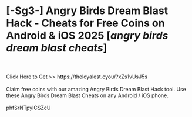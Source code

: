 # [-Sg3-] Angry Birds Dream Blast Hack - Cheats for Free Coins on Android & iOS 2025 [*angry birds dream blast cheats*]
<br>
<br>Click Here to Get >> https://theloyalest.cyou/?xZs1vUsJ5s
<br>
<br>Claim free coins with our amazing Angry Birds Dream Blast Hack tool. Use these Angry Birds Dream Blast Cheats on any Android / iOS phone.
<br>
<br>phfSrNTpylCSZcU

